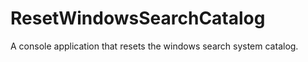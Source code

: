 ResetWindowsSearchCatalog
=========================

A console application that resets the windows search system catalog.